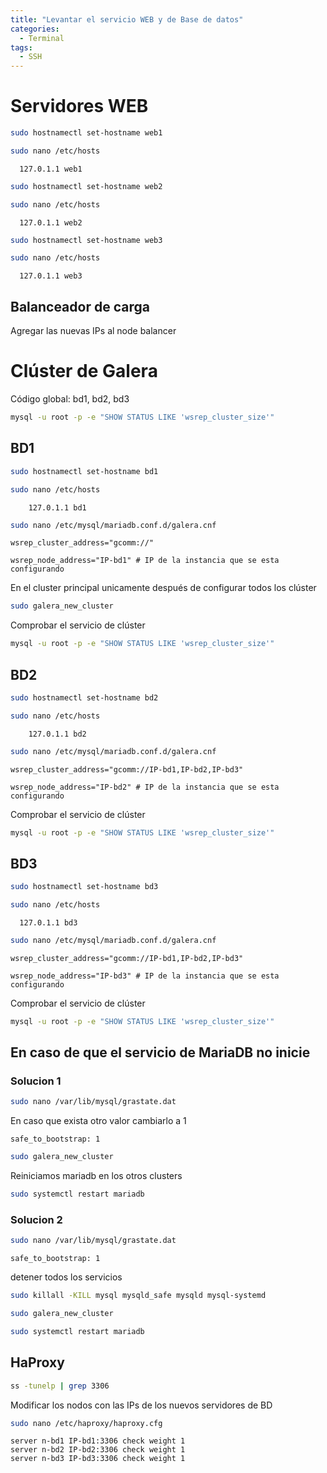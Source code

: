 ```yaml
---
title: "Levantar el servicio WEB y de Base de datos"
categories:
  - Terminal
tags:
  - SSH
---
```


# Servidores WEB

~~~ bash
sudo hostnamectl set-hostname web1

sudo nano /etc/hosts
~~~
~~~ vim
  127.0.1.1 web1
~~~

~~~bash
sudo hostnamectl set-hostname web2

sudo nano /etc/hosts
~~~
~~~ vim
  127.0.1.1 web2
~~~

~~~ bash
sudo hostnamectl set-hostname web3

sudo nano /etc/hosts
~~~
~~~ vim
  127.0.1.1 web3
~~~

## Balanceador de carga

Agregar las nuevas IPs al node balancer

# Clúster de Galera 

Código global: bd1, bd2, bd3

~~~ bash
mysql -u root -p -e "SHOW STATUS LIKE 'wsrep_cluster_size'"
~~~

## BD1

~~~ bash
sudo hostnamectl set-hostname bd1

sudo nano /etc/hosts
~~~
~~~ vim
	127.0.1.1 bd1
~~~

~~~ bash
sudo nano /etc/mysql/mariadb.conf.d/galera.cnf
~~~

~~~ vim
wsrep_cluster_address="gcomm://"

wsrep_node_address="IP-bd1" # IP de la instancia que se esta configurando
~~~

En el cluster principal unicamente después de configurar todos los clúster

~~~ bash
sudo galera_new_cluster
~~~

Comprobar el servicio de clúster

~~~ bash
mysql -u root -p -e "SHOW STATUS LIKE 'wsrep_cluster_size'"
~~~

## BD2

~~~ bash
sudo hostnamectl set-hostname bd2

sudo nano /etc/hosts
~~~

~~~ vim
	127.0.1.1 bd2
~~~

~~~ bash
sudo nano /etc/mysql/mariadb.conf.d/galera.cnf
~~~

~~~ vim
wsrep_cluster_address="gcomm://IP-bd1,IP-bd2,IP-bd3"

wsrep_node_address="IP-bd2" # IP de la instancia que se esta configurando
~~~

Comprobar el servicio de clúster

~~~ bash
mysql -u root -p -e "SHOW STATUS LIKE 'wsrep_cluster_size'"
~~~

## BD3

~~~ bash
sudo hostnamectl set-hostname bd3

sudo nano /etc/hosts
~~~

~~~ vim
  127.0.1.1 bd3
~~~

~~~ bash
sudo nano /etc/mysql/mariadb.conf.d/galera.cnf
~~~

~~~ vim
wsrep_cluster_address="gcomm://IP-bd1,IP-bd2,IP-bd3"

wsrep_node_address="IP-bd3" # IP de la instancia que se esta configurando
~~~

Comprobar el servicio de clúster

~~~ bash
mysql -u root -p -e "SHOW STATUS LIKE 'wsrep_cluster_size'"
~~~

## En caso de que el servicio de MariaDB no inicie

### Solucion 1

~~~ bash
sudo nano /var/lib/mysql/grastate.dat
~~~

En caso que exista otro valor cambiarlo a 1

~~~ vim
safe_to_bootstrap: 1
~~~

~~~ bash
sudo galera_new_cluster
~~~

Reiniciamos mariadb en los otros clusters

~~~ bash
sudo systemctl restart mariadb
~~~

### Solucion 2

~~~ bash
sudo nano /var/lib/mysql/grastate.dat
~~~

~~~ vim
safe_to_bootstrap: 1
~~~

detener todos los servicios

~~~ bash
sudo killall -KILL mysql mysqld_safe mysqld mysql-systemd
~~~

~~~ bash
sudo galera_new_cluster
~~~

~~~ bash
sudo systemctl restart mariadb
~~~

## HaProxy

~~~ bash
ss -tunelp | grep 3306
~~~

Modificar los nodos con las IPs de los nuevos servidores de BD

~~~ bash
sudo nano /etc/haproxy/haproxy.cfg
~~~

~~~ vim              
server n-bd1 IP-bd1:3306 check weight 1
server n-bd2 IP-bd2:3306 check weight 1
server n-bd3 IP-bd3:3306 check weight 1
~~~